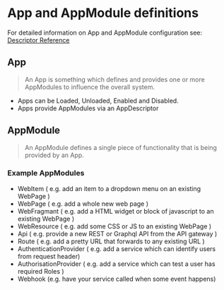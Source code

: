 # App and AppModule definitions

For detailed information on App and AppModule configuration see: [Descriptor Reference](../../../src/app/dockui.app.yml)

## App

> An App is something which defines and provides one or more AppModules to influence the overall system.

* Apps can be Loaded, Unloaded, Enabled and Disabled.
* Apps provide AppModules via an AppDescriptor

## AppModule

> An AppModule defines a single piece of functionality that is being provided by an App. 

### Example AppModules

* WebItem ( e.g. add an item to a dropdown menu on an existing WebPage )
* WebPage ( e.g. add a whole new web page )
* WebFragmant ( e.g. add a HTML widget or block of javascript to an existing WebPage )
* WebResource ( e.g. add some CSS or JS to an existing WebPage )
* Api ( e.g. provide a new REST or Graphql API from the API gateway )
* Route ( e.g. add a pretty URL that forwards to any existing URL )
* AuthenticationProvider ( e.g. add a service which can identify users from request header)
* AuthorisationProvider ( e.g. add a service which can test a user has required Roles )
* Webhook (e.g. have your service called when some event happens)